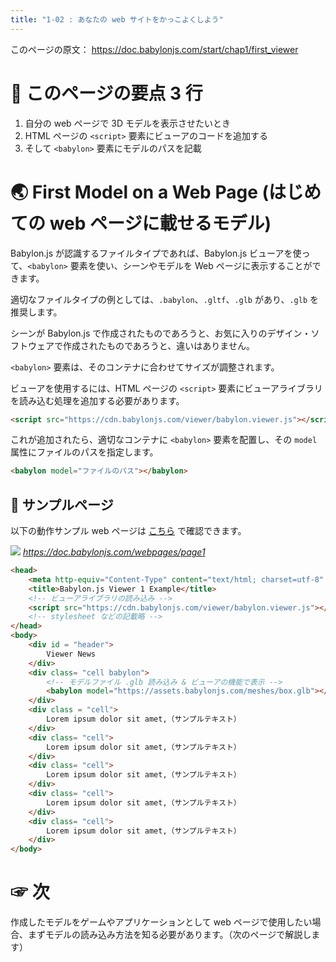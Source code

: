```yaml
---
title: "1-02 : あなたの web サイトをかっこよくしよう"
---
```


このページの原文： https://doc.babylonjs.com/start/chap1/first_viewer


# 👀 このページの要点 3 行

1. 自分の web ページで 3D モデルを表示させたいとき
2. HTML ページの `<script>` 要素にビューアのコードを追加する
3. そして `<babylon>` 要素にモデルのパスを記載


# 🌏 First Model on a Web Page (はじめての web ページに載せるモデル)

Babylon.js が認識するファイルタイプであれば、Babylon.js ビューアを使って、`<babylon>` 要素を使い、シーンやモデルを Web ページに表示することができます。

適切なファイルタイプの例としては、`.babylon`、`.gltf`、`.glb` があり、`.glb` を推奨します。

シーンが Babylon.js で作成されたものであろうと、お気に入りのデザイン・ソフトウェアで作成されたものであろうと、違いはありません。

`<babylon>` 要素は、そのコンテナに合わせてサイズが調整されます。

ビューアを使用するには、HTML ページの `<script>` 要素にビューアライブラリを読み込む処理を追加する必要があります。

```html
<script src="https://cdn.babylonjs.com/viewer/babylon.viewer.js"></script>
```

これが追加されたら、適切なコンテナに `<babylon>` 要素を配置し、その `model` 属性にファイルのパスを指定します。

```html
<babylon model="ファイルのパス"></babylon>
```

## 👀 サンプルページ

以下の動作サンプル web ページは [こちら](https://doc.babylonjs.com/webpages/page1) で確認できます。

![](https://storage.googleapis.com/zenn-user-upload/b6e8c27d81eb-20220331.gif)
*https://doc.babylonjs.com/webpages/page1*

```html
<head>
    <meta http-equiv="Content-Type" content="text/html; charset=utf-8" />
    <title>Babylon.js Viewer 1 Example</title>
    <!-- ビューアライブラリの読み込み -->
    <script src="https://cdn.babylonjs.com/viewer/babylon.viewer.js"></script>
    <!-- stylesheet などの記載略 -->
</head>
<body>
    <div id = "header">
        Viewer News
    </div>
    <div class= "cell babylon">
        <!-- モデルファイル .glb 読み込み & ビューアの機能で表示 -->
        <babylon model="https://assets.babylonjs.com/meshes/box.glb"></babylon>
    </div>
    <div class = "cell">
        Lorem ipsum dolor sit amet,（サンプルテキスト）
    </div>
    <div class= "cell">
        Lorem ipsum dolor sit amet,（サンプルテキスト）
    </div>
    <div class= "cell">
        Lorem ipsum dolor sit amet,（サンプルテキスト）
    </div>
    <div class= "cell">
        Lorem ipsum dolor sit amet,（サンプルテキスト）
    </div>
    <div class= "cell">
        Lorem ipsum dolor sit amet,（サンプルテキスト）
    </div>
</body>
```

# ☞ 次

作成したモデルをゲームやアプリケーションとして web ページで使用したい場合、まずモデルの読み込み方法を知る必要があります。（次のページで解説します）
